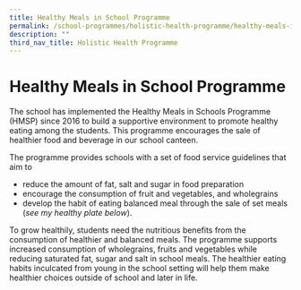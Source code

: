 ```yaml
---
title: Healthy Meals in School Programme
permalink: /school-programmes/holistic-health-programme/healthy-meals-in-school-programme
description: ""
third_nav_title: Holistic Health Programme
---
```

# **Healthy Meals in School Programme**

The school has implemented the Healthy Meals in Schools Programme (HMSP) since 2016 to build a supportive environment to promote healthy eating among the students. This programme encourages the sale of healthier food and beverage in our school canteen.  

The programme provides schools with a set of food service guidelines that aim to

*   reduce the amount of fat, salt and sugar in food preparation
*   encourage the consumption of fruit and vegetables, and wholegrains
*   develop the habit of eating balanced meal through the sale of set meals (_see my healthy plate below_).

To grow healthily, students need the nutritious benefits from the consumption of healthier and balanced meals. The programme supports increased consumption of wholegrains, fruits and vegetables while reducing saturated fat, sugar and salt in school meals. The healthier eating habits inculcated from young in the school setting will help them make healthier choices outside of school and later in life.